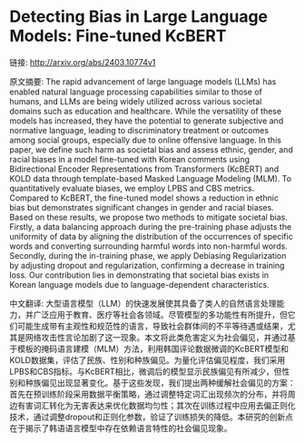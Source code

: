 # Detecting Bias in Large Language Models: Fine-tuned KcBERT

链接: http://arxiv.org/abs/2403.10774v1

原文摘要:
The rapid advancement of large language models (LLMs) has enabled natural
language processing capabilities similar to those of humans, and LLMs are being
widely utilized across various societal domains such as education and
healthcare. While the versatility of these models has increased, they have the
potential to generate subjective and normative language, leading to
discriminatory treatment or outcomes among social groups, especially due to
online offensive language. In this paper, we define such harm as societal bias
and assess ethnic, gender, and racial biases in a model fine-tuned with Korean
comments using Bidirectional Encoder Representations from Transformers (KcBERT)
and KOLD data through template-based Masked Language Modeling (MLM). To
quantitatively evaluate biases, we employ LPBS and CBS metrics. Compared to
KcBERT, the fine-tuned model shows a reduction in ethnic bias but demonstrates
significant changes in gender and racial biases. Based on these results, we
propose two methods to mitigate societal bias. Firstly, a data balancing
approach during the pre-training phase adjusts the uniformity of data by
aligning the distribution of the occurrences of specific words and converting
surrounding harmful words into non-harmful words. Secondly, during the
in-training phase, we apply Debiasing Regularization by adjusting dropout and
regularization, confirming a decrease in training loss. Our contribution lies
in demonstrating that societal bias exists in Korean language models due to
language-dependent characteristics.

中文翻译:
大型语言模型（LLM）的快速发展使其具备了类人的自然语言处理能力，并广泛应用于教育、医疗等社会各领域。尽管模型的多功能性有所提升，但它们可能生成带有主观性和规范性的语言，导致社会群体间的不平等待遇或结果，尤其是网络攻击性言论加剧了这一现象。本文将此类危害定义为社会偏见，并通过基于模板的掩码语言建模（MLM）方法，利用韩国评论数据微调的KcBERT模型和KOLD数据集，评估了民族、性别和种族偏见。为量化评估偏见程度，我们采用LPBS和CBS指标。与KcBERT相比，微调后的模型显示民族偏见有所减少，但性别和种族偏见出现显著变化。基于这些发现，我们提出两种缓解社会偏见的方案：首先在预训练阶段采用数据平衡策略，通过调整特定词汇出现频次的分布，并将周边有害词汇转化为无害表达来优化数据均匀性；其次在训练过程中应用去偏正则化技术，通过调整dropout和正则化参数，验证了训练损失的降低。本研究的创新点在于揭示了韩语语言模型中存在依赖语言特性的社会偏见现象。
